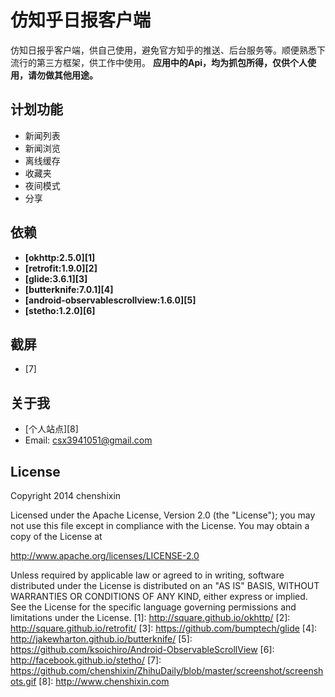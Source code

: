 # 仿知乎日报客户端
仿知日报乎客户端，供自己使用，避免官方知乎的推送、后台服务等。顺便熟悉下流行的第三方框架，供工作中使用。
**应用中的Api，均为抓包所得，仅供个人使用，请勿做其他用途。**

## 计划功能
- 新闻列表
- 新闻浏览
- 离线缓存
- 收藏夹
- 夜间模式
- 分享

## 依赖
- **[okhttp:2.5.0][1]**
- **[retrofit:1.9.0][2]**
- **[glide:3.6.1][3]**
- **[butterknife:7.0.1][4]**
- **[android-observablescrollview:1.6.0][5]**
- **[stetho:1.2.0][6]**

## 截屏
- [7]

## 关于我
- [个人站点][8]
- Email: csx3941051@gmail.com

## License
Copyright 2014 chenshixin

Licensed under the Apache License, Version 2.0 (the "License");
    you may not use this file except in compliance with the License.
    You may obtain a copy of the License at

   http://www.apache.org/licenses/LICENSE-2.0

Unless required by applicable law or agreed to in writing, software
distributed under the License is distributed on an "AS IS" BASIS,
WITHOUT WARRANTIES OR CONDITIONS OF ANY KIND, either express or implied.
See the License for the specific language governing permissions and
limitations under the License.
[1]: http://square.github.io/okhttp/
[2]: http://square.github.io/retrofit/
[3]: https://github.com/bumptech/glide
[4]: http://jakewharton.github.io/butterknife/
[5]: https://github.com/ksoichiro/Android-ObservableScrollView
[6]: http://facebook.github.io/stetho/
[7]: https://github.com/chenshixin/ZhihuDaily/blob/master/screenshot/screenshots.gif
[8]: http://www.chenshixin.com